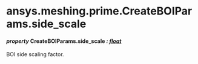 # ansys.meshing.prime.CreateBOIParams.side_scale

#### *property* CreateBOIParams.side_scale *: [float](https://docs.python.org/3.11/library/functions.html#float)*

BOI side scaling factor.

<!-- !! processed by numpydoc !! -->

